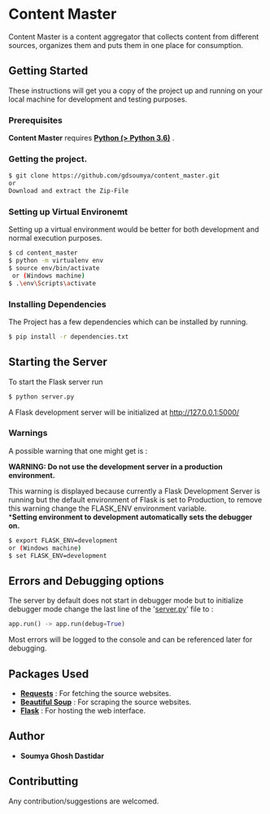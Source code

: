 # Content Master

Content Master is a content aggregator that collects content from different sources, organizes them and puts them in one place for consumption.

## Getting Started
These instructions will get you a copy of the project up and running on your local machine for development and testing purposes.

### Prerequisites

**Content Master** requires [ **Python (> Python 3.6)**](https://www.python.org/) .

### Getting the project.

```sh
$ git clone https://github.com/gdsoumya/content_master.git
or 
Download and extract the Zip-File
```
### Setting up Virtual Environemt
Setting up a virtual environment would be better for both development and normal execution purposes.
```sh
$ cd content_master
$ python -m virtualenv env
$ source env/bin/activate
 or (Windows machine)
$ .\env\Scripts\activate
```
### Installing Dependencies
The Project has a few dependencies which can be installed by running.
```sh
$ pip install -r dependencies.txt 
```
## Starting the Server
To start the Flask server run
```sh
$ python server.py
```
A Flask development server will be initialized at http://127.0.0.1:5000/

### Warnings 
A possible warning that one might get is :

**WARNING: Do not use the development server in a production environment.**

This warning is displayed because currently a Flask Development Server is running but the default environment of Flask is set to Production, to remove this warning change the FLASK_ENV environment variable.
<br>***Setting environment to development automatically sets the debugger on.**
```sh
$ export FLASK_ENV=development
or (Windows machine)
$ set FLASK_ENV=development
```

## Errors and Debugging options
The server by default does not start in debugger mode but to initialize debugger mode change the last line of the '[server.py](https://github.com/gdsoumya/content_master/blob/master/server.py)' file to :
```python
app.run() -> app.run(debug=True)
```
Most errors will be logged to the console and can be referenced later for debugging.
## Packages Used
- **[Requests](https://2.python-requests.org/en/master/)** : For fetching the source websites.
- **[Beautiful Soup](https://www.crummy.com/software/BeautifulSoup/bs4/doc/)** : For scraping the source websites.
- **[Flask](http://flask.pocoo.org/)** : For hosting the web interface.

## Author
-   **Soumya Ghosh Dastidar**

## Contributting
Any contribution/suggestions are welcomed.
